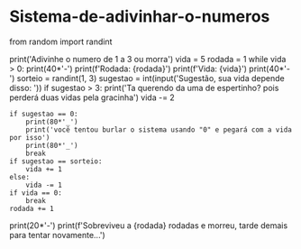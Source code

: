 # Sistema-de-adivinhar-o-numeros
from random import randint











print('Adivinhe o numero de 1 a 3 ou morra')
vida = 5
rodada = 1
while vida > 0:
    print(40*'-')
    print(f'Rodada: {rodada}')
    print(f'Vida: {vida}')
    print(40*'-')
    sorteio = randint(1, 3)
    sugestao = int(input('Sugestão, sua vida depende disso: '))
    if sugestao > 3:
        print('Ta querendo da uma de espertinho? pois perderá duas vidas pela gracinha')
        vida -= 2
    
    if sugestao == 0:
        print(80*'_')
        print('você tentou burlar o sistema usando "0" e pegará com a vida por isso')
        print(80*'_')
        break
    if sugestao == sorteio:
        vida += 1
    else:
        vida -= 1
    if vida == 0:
        break
    rodada += 1

print(20*'-')
print(f'Sobreviveu a {rodada} rodadas e morreu, tarde demais para tentar novamente...')

